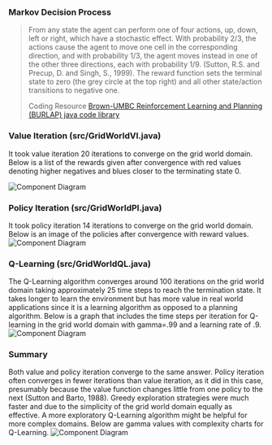 ### Markov Decision Process 

> From any state the agent can perform one of four actions, up, down, left or right, which have a stochastic effect. With probability 2/3, the actions cause the agent to move one cell in the corresponding direction, and with probability 1/3, the agent moves instead in one of the other three directions, each with probability 1/9. (Sutton, R.S. and Precup, D. and Singh, S., 1999).  The reward function sets the terminal state to zero (the grey circle at the top right) and all other state/action transitions to negative one.   
>
> Coding Resource <a href="https://github.com/jmacglashan/burlap">Brown-UMBC Reinforcement Learning and Planning (BURLAP) java code library</a>


### Value Iteration (src/GridWorldVI.java)
It took value iteration 20 iterations to converge on the grid world domain.   Below is a list of the rewards given after convergence with red values denoting higher negatives and blues closer to the terminating state 0.  

![Component Diagram](MDPs/blob/master/images/ValueIterationRewards.PNG)

### Policy Iteration (src/GridWorldPI.java)

It took policy iteration 14 iterations to converge on the grid world domain.   Below is an image of the policies after convergence with reward values.  
![Component Diagram](/GroupProject/Docs/DesignDocument/component.png)


### Q-Learning (src/GridWorldQL.java)

The Q-Learning algorithm converges around 100 iterations on the grid world domain taking approximately 25 time steps to reach the termination state.   It takes longer to learn the environment but has more value in real world applications since it is a learning algorithm as opposed to a planning algorithm. Below is a graph that includes the time steps per iteration for Q-learning in the grid world domain with gamma=.99 and a learning rate of .9.   
![Component Diagram](/GroupProject/Docs/DesignDocument/component.png)


### Summary

Both value and policy iteration converge to the same answer.  Policy iteration often converges in fewer iterations than value iteration, as it did in this case, presumably because the value function changes little from one policy to the next (Sutton and Barto, 1988).  Greedy exploration strategies were much faster and due to the simplicity of the grid world domain equally as effective.  A more exploratory Q-Learning algorithm might be helpful for more complex domains. Below are gamma values with complexity charts for Q-Learning. 
![Component Diagram](/GroupProject/Docs/DesignDocument/component.png)
